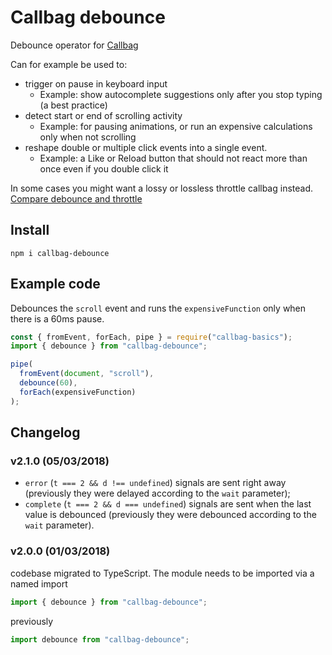 # Callbag debounce

Debounce operator for [Callbag](https://github.com/callbag/callbag)

Can for example be used to:

- trigger on pause in keyboard input
   - Example: show autocomplete suggestions only after you stop typing (a best practice)
 - detect start or end of scrolling activity
   - Example: for pausing animations, or run an expensive calculations only when not scrolling
 - reshape double or multiple click events into a single event.
   - Example: a Like or Reload button that should not react more than once even if you double click it

In some cases you might want a lossy or lossless throttle callbag instead.
[Compare debounce and throttle](http://demo.nimius.net/debounce_throttle/)

## Install

    npm i callbag-debounce

## Example code

Debounces the `scroll` event and runs the `expensiveFunction` only when there is a 60ms pause.

```javascript
const { fromEvent, forEach, pipe } = require("callbag-basics");
import { debounce } from "callbag-debounce";

pipe(
  fromEvent(document, "scroll"),
  debounce(60),
  forEach(expensiveFunction)
);
```

## Changelog

### v2.1.0 (05/03/2018)

- `error` (`t === 2 && d !== undefined`) signals are sent right away (previously they were delayed according to the `wait` parameter);
- `complete` (`t === 2 && d === undefined`) signals are sent when the last value is debounced (previously they were debounced according to the `wait` parameter).

### v2.0.0 (01/03/2018)

codebase migrated to TypeScript.
The module needs to be imported via a named import

```javascript
import { debounce } from "callbag-debounce";
```

previously

```javascript
import debounce from "callbag-debounce";
```
